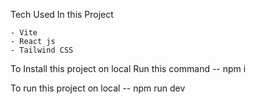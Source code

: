 Tech Used In this Project 

    - Vite
    - React js
    - Tailwind CSS

To Install this project on local
Run this command
    -- npm i 

To run this project on local
    -- npm run dev
